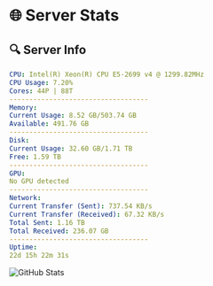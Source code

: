 # 🌐 Server Stats
## 🔍 Server Info
```yaml
CPU: Intel(R) Xeon(R) CPU E5-2699 v4 @ 1299.82MHz
CPU Usage: 7.20%
Cores: 44P | 88T
-----------------------------------
Memory:
Current Usage: 8.52 GB/503.74 GB
Available: 491.76 GB
-----------------------------------
Disk:
Current Usage: 32.60 GB/1.71 TB
Free: 1.59 TB
-----------------------------------
GPU:
No GPU detected
-----------------------------------
Network:
Current Transfer (Sent): 737.54 KB/s
Current Transfer (Received): 67.32 KB/s
Total Sent: 1.16 TB
Total Received: 236.07 GB
-----------------------------------
Uptime:
22d 15h 22m 31s
```
![GitHub Stats](https://img.shields.io/badge/Updated-2025-05-12_08:31:19-blue)
